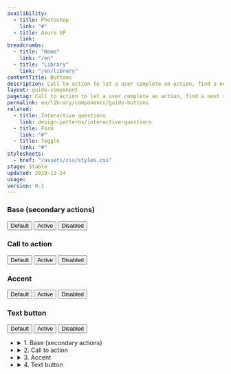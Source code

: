 ```yaml
---
availibility:
  - title: Photoshop
    link: "#"
  - title: Axure XP
    link:
breadcrumbs:
  - title: "Home"
    link: "/en"
  - title: "Library"
    link: "/en/library"
contentTitle: Buttons
description: Call to action to let a user complete an action, find a next step or submit a form.
layout: guide-component
pagetag: Call to action to let a user complete an action, find a next step or submit a form.
permalink: en/library/components/guide-buttons
related:
  - title: Interactive questions
    link: design-patterns/interactive-questions
  - title: Form
    link: "#"
  - title: Toggle
    link: "#"
stylesheets:
  - href: "/assets/css/styles.css"
stage: Stable
updated: 2019-12-24
usage:
version: 0.1
---
```

  <div class="row">
      <div class="col-md-6">
          <div class="pattern-demo mrgn-bttm-lg">
              <div class="mrgn-lft-md">
                  <h3>Base (secondary actions)</h3>
                  <button class="btn btn-default">Default</button>
                  <button class="btn btn-default active">Active</button>
                  <button class="btn btn-default disabled">Disabled</button>
                  <h3>Call to action</h3>
                  <button class="btn btn-call-to-action">Default</button>
                  <button class="btn btn-call-to-action active">Active</button>
                  <button class="btn btn-call-to-action disabled">Disabled</button>
                  <h3>Accent</h3>
                  <button class="btn btn-primary">Default</button>
                  <button class="btn btn-primary active">Active</button>
                  <button class="btn btn-primary disabled">Disabled</button>
                  <h3>Text button</h3>
                  <button class="btn btn-link">Default</button>
                  <button class="btn btn-link active">Active</button>
                  <button class="btn btn-link disabled">Disabled</button>
              </div>
          </div>
      </div>
      <div class="col-md-6">
          <ul class="list-unstyled">
              <li>
                  <details>
                      <summary>1. Base (secondary actions)</summary>
                      <h3>Sizing</h3>
                      <ul>
                          <li>Min height: 36px</li>
                          <li>Min width: 36px</li>
                      </ul>
                      <h3>Borders</h3>
                      <ul>
                          <li>Border radius: 4px</li>
                          <li>Border style: outset</li>
                          <li>Border width: 1px</li>
                          <li>Border colour: #DCDEE1</li>
                      </ul>
                      <h3>Fill</h3>
                      <ul>
                          <li>Background colour: #EAEBED</li>
                      </ul>
                      <h3>Padding</h3>
                      <ul>
                          <li>Vertical padding: 10px</li>
                          <li>Horizontal padding: 14px</li>
                      </ul>
                      <h3>Text alignment</h3>
                      <ul>
                          <li>Line height: 1.4375</li>
                          <li>Horizontal alignment: center</li>
                          <li>Vertical alignment: middle</li>
                      </ul>
                      <h3>Font</h3>
                      <ul>
                          <li>Font family: Lato, sans-serif</li>
                          <li>Font size: 16px</li>
                          <li>Text colour: #335075</li>
                      </ul>
                      <h3>Hover / Active</h3>
                      <p>Default state, except:</p>
                      <ul>
                          <li>Background colour: RGB(207, 209, 213)</li>
                          <li>Border colour: RGB(187, 191, 197)</li>
                      </ul>
                      <h3>Focus</h3>
                      <p>Default state, except:</p>
                      <ul>
                          <li>Background colour: RGB(207, 209, 213)</li>
                          <li>Border colour: RGB(152, 157, 166)</li>
                      </ul>
                  </details>
              </li>
              <li>
                  <details>
                      <summary>2. Call to action</summary>
                  </details>
              </li>
              <li>
                  <details>
                      <summary>3. Accent</summary>
                  </details>
              </li>
              <li>
                  <details>
                      <summary>4. Text button</summary>
                  </details>
              </li>
          </ul>
      </div>
  </div>